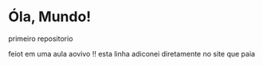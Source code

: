 # Óla, Mundo!
 primeiro repositorio
 
feiot em uma aula aovivo !!
esta linha adiconei diretamente no site que paia 
